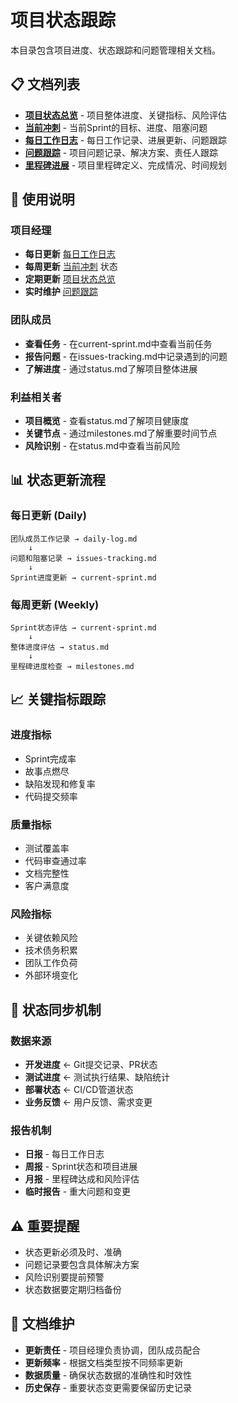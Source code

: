 # 项目状态跟踪

本目录包含项目进度、状态跟踪和问题管理相关文档。

## 📋 文档列表

- **[项目状态总览](status.md)** - 项目整体进度、关键指标、风险评估
- **[当前冲刺](current-sprint.md)** - 当前Sprint的目标、进度、阻塞问题
- **[每日工作日志](daily-log.md)** - 每日工作记录、进展更新、问题跟踪
- **[问题跟踪](issues-tracking.md)** - 项目问题记录、解决方案、责任人跟踪
- **[里程碑进展](milestones.md)** - 项目里程碑定义、完成情况、时间规划

## 🎯 使用说明

### 项目经理
- **每日更新** [每日工作日志](daily-log.md)
- **每周更新** [当前冲刺](current-sprint.md) 状态
- **定期更新** [项目状态总览](status.md)
- **实时维护** [问题跟踪](issues-tracking.md)

### 团队成员
- **查看任务** - 在current-sprint.md中查看当前任务
- **报告问题** - 在issues-tracking.md中记录遇到的问题
- **了解进度** - 通过status.md了解项目整体进展

### 利益相关者
- **项目概览** - 查看status.md了解项目健康度
- **关键节点** - 通过milestones.md了解重要时间节点
- **风险识别** - 在status.md中查看当前风险

## 📊 状态更新流程

### 每日更新 (Daily)
```
团队成员工作记录 → daily-log.md
    ↓
问题和阻塞记录 → issues-tracking.md
    ↓
Sprint进度更新 → current-sprint.md
```

### 每周更新 (Weekly)
```
Sprint状态评估 → current-sprint.md
    ↓
整体进度评估 → status.md
    ↓
里程碑进度检查 → milestones.md
```

## 📈 关键指标跟踪

### 进度指标
- Sprint完成率
- 故事点燃尽
- 缺陷发现和修复率
- 代码提交频率

### 质量指标
- 测试覆盖率
- 代码审查通过率
- 文档完整性
- 客户满意度

### 风险指标
- 关键依赖风险
- 技术债务积累
- 团队工作负荷
- 外部环境变化

## 🔄 状态同步机制

### 数据来源
- **开发进度** ← Git提交记录、PR状态
- **测试进度** ← 测试执行结果、缺陷统计
- **部署状态** ← CI/CD管道状态
- **业务反馈** ← 用户反馈、需求变更

### 报告机制
- **日报** - 每日工作日志
- **周报** - Sprint状态和项目进展
- **月报** - 里程碑达成和风险评估
- **临时报告** - 重大问题和变更

## ⚠️ 重要提醒

- 状态更新必须及时、准确
- 问题记录要包含具体解决方案
- 风险识别要提前预警
- 状态数据要定期归档备份

## 📝 文档维护

- **更新责任** - 项目经理负责协调，团队成员配合
- **更新频率** - 根据文档类型按不同频率更新
- **数据质量** - 确保状态数据的准确性和时效性
- **历史保存** - 重要状态变更需要保留历史记录
